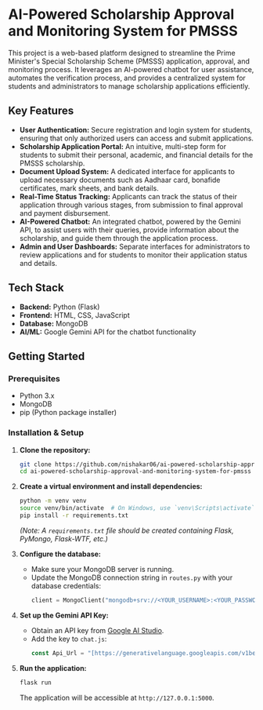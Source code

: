 # AI-Powered Scholarship Approval and Monitoring System for PMSSS

This project is a web-based platform designed to streamline the Prime Minister's Special Scholarship Scheme (PMSSS) application, approval, and monitoring process. It leverages an AI-powered chatbot for user assistance, automates the verification process, and provides a centralized system for students and administrators to manage scholarship applications efficiently.

## Key Features

* **User Authentication:** Secure registration and login system for students, ensuring that only authorized users can access and submit applications.
* **Scholarship Application Portal:** An intuitive, multi-step form for students to submit their personal, academic, and financial details for the PMSSS scholarship.
* **Document Upload System:** A dedicated interface for applicants to upload necessary documents such as Aadhaar card, bonafide certificates, mark sheets, and bank details.
* **Real-Time Status Tracking:** Applicants can track the status of their application through various stages, from submission to final approval and payment disbursement.
* **AI-Powered Chatbot:** An integrated chatbot, powered by the Gemini API, to assist users with their queries, provide information about the scholarship, and guide them through the application process.
* **Admin and User Dashboards:** Separate interfaces for administrators to review applications and for students to monitor their application status and details.

## Tech Stack

* **Backend:** Python (Flask)
* **Frontend:** HTML, CSS, JavaScript
* **Database:** MongoDB
* **AI/ML:** Google Gemini API for the chatbot functionality

## Getting Started

### Prerequisites

* Python 3.x
* MongoDB
* pip (Python package installer)

### Installation & Setup

1.  **Clone the repository:**
    ```bash
    git clone https://github.com/nishakar06/ai-powered-scholarship-approval-and-monitoring-system-for-pmsss.git
    cd ai-powered-scholarship-approval-and-monitoring-system-for-pmsss
    ```

2.  **Create a virtual environment and install dependencies:**
    ```bash
    python -m venv venv
    source venv/bin/activate  # On Windows, use `venv\Scripts\activate`
    pip install -r requirements.txt
    ```
    *(Note: A `requirements.txt` file should be created containing Flask, PyMongo, Flask-WTF, etc.)*

3.  **Configure the database:**
    * Make sure your MongoDB server is running.
    * Update the MongoDB connection string in `routes.py` with your database credentials:
        ```python
        client = MongoClient("mongodb+srv://<YOUR_USERNAME>:<YOUR_PASSWORD>@<YOUR_CLUSTER>.mongodb.net/")
        ```

4.  **Set up the Gemini API Key:**
    * Obtain an API key from [Google AI Studio](https://aistudio.google.com/).
    * Add the key to `chat.js`:
        ```javascript
        const Api_Url = "[https://generativelanguage.googleapis.com/v1beta/models/gemini-1.5-flash:generateContent?key=YOUR_API_KEY](https://generativelanguage.googleapis.com/v1beta/models/gemini-1.5-flash:generateContent?key=YOUR_API_KEY)";
        ```

5.  **Run the application:**
    ```bash
    flask run
    ```
    The application will be accessible at `http://127.0.0.1:5000`.

